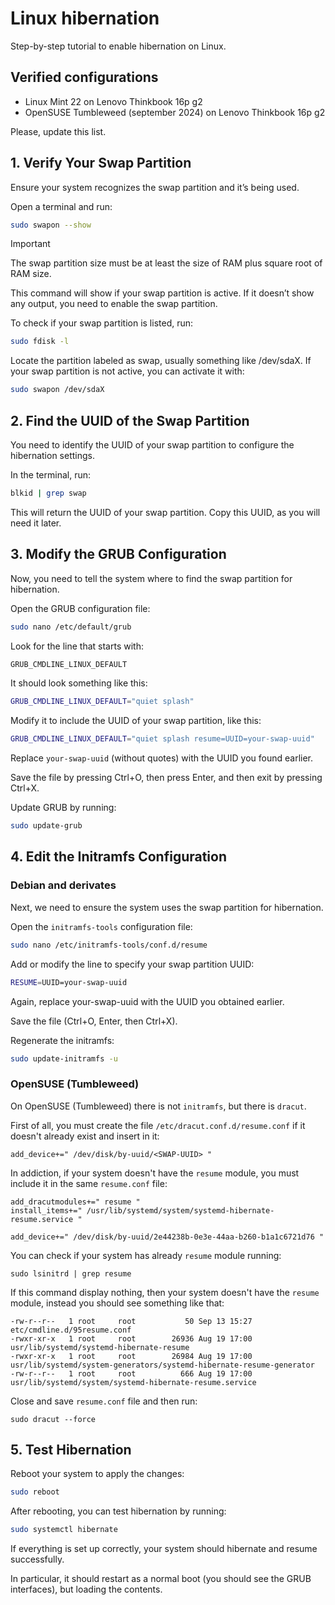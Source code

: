 # Linux hibernation

Step-by-step tutorial to enable hibernation on Linux.

## Verified configurations

- Linux Mint 22 on Lenovo Thinkbook 16p g2
- OpenSUSE Tumbleweed (september 2024) on Lenovo Thinkbook 16p g2

Please, update this list.

## 1. Verify Your Swap Partition

Ensure your system recognizes the swap partition and it’s being used.

Open a terminal and run:

```bash
sudo swapon --show
```

> [!IMPORTANT]
> The swap partition size must be at least the size of RAM plus square root of RAM size.

This command will show if your swap partition is active. If it doesn’t show any output, you need to enable the swap partition.

To check if your swap partition is listed, run:

```bash
sudo fdisk -l
```

Locate the partition labeled as swap, usually something like /dev/sdaX. If your swap partition is not active, you can activate it with:

```bash
sudo swapon /dev/sdaX
```

## 2. Find the UUID of the Swap Partition

You need to identify the UUID of your swap partition to configure the hibernation settings.

In the terminal, run:

```bash
blkid | grep swap
```

This will return the UUID of your swap partition. Copy this UUID, as you will need it later.

## 3. Modify the GRUB Configuration

Now, you need to tell the system where to find the swap partition for hibernation.

Open the GRUB configuration file:

```bash
sudo nano /etc/default/grub
```

Look for the line that starts with:

```bash
GRUB_CMDLINE_LINUX_DEFAULT
```

It should look something like this:

```bash
GRUB_CMDLINE_LINUX_DEFAULT="quiet splash"
```

Modify it to include the UUID of your swap partition, like this:

```bash
GRUB_CMDLINE_LINUX_DEFAULT="quiet splash resume=UUID=your-swap-uuid"
```

Replace `your-swap-uuid` (without quotes) with the UUID you found earlier.

Save the file by pressing Ctrl+O, then press Enter, and then exit by pressing Ctrl+X.

Update GRUB by running:

```bash
sudo update-grub
```

## 4. Edit the Initramfs Configuration

### Debian and derivates

Next, we need to ensure the system uses the swap partition for hibernation.

Open the `initramfs-tools` configuration file:

```bash
sudo nano /etc/initramfs-tools/conf.d/resume
```

Add or modify the line to specify your swap partition UUID:

```bash
RESUME=UUID=your-swap-uuid
```

Again, replace your-swap-uuid with the UUID you obtained earlier.

Save the file (Ctrl+O, Enter, then Ctrl+X).

Regenerate the initramfs:

```bash
sudo update-initramfs -u
```

### OpenSUSE (Tumbleweed)

On OpenSUSE (Tumbleweed) there is not `initramfs`, but there is `dracut`.

First of all, you must create the file `/etc/dracut.conf.d/resume.conf` if it doesn't already exist and insert in it:

```
add_device+=" /dev/disk/by-uuid/<SWAP-UUID> "
```

In addiction, if your system doesn't have the `resume` module, you must include it in the same `resume.conf` file:

```
add_dracutmodules+=" resume "
install_items+=" /usr/lib/systemd/system/systemd-hibernate-resume.service "

add_device+=" /dev/disk/by-uuid/2e44238b-0e3e-44aa-b260-b1a1c6721d76 "
```

You can check if your system has already `resume` module running:

```
sudo lsinitrd | grep resume
```

If this command display nothing, then your system doesn't have the `resume` module, instead you should see something like that:

```
-rw-r--r--   1 root     root           50 Sep 13 15:27 etc/cmdline.d/95resume.conf
-rwxr-xr-x   1 root     root        26936 Aug 19 17:00 usr/lib/systemd/systemd-hibernate-resume
-rwxr-xr-x   1 root     root        26984 Aug 19 17:00 usr/lib/systemd/system-generators/systemd-hibernate-resume-generator
-rw-r--r--   1 root     root          666 Aug 19 17:00 usr/lib/systemd/system/systemd-hibernate-resume.service
```

Close and save `resume.conf` file and then run:

```
sudo dracut --force
```

## 5. Test Hibernation

Reboot your system to apply the changes:

```bash
sudo reboot
```

After rebooting, you can test hibernation by running:

```bash
sudo systemctl hibernate
```

If everything is set up correctly, your system should hibernate and resume successfully.

In particular, it should restart as a normal boot (you should see the GRUB interfaces), but loading the contents.


